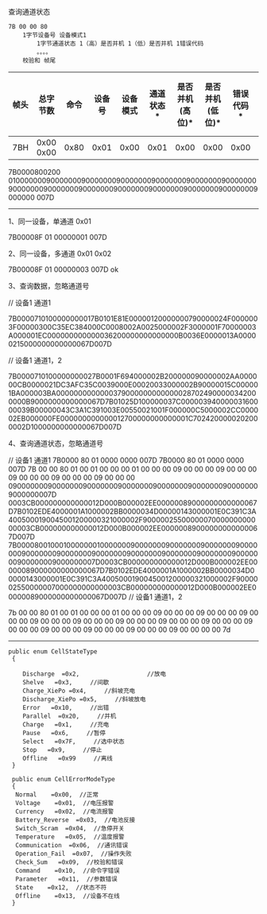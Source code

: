 
查询通道状态

    7B 00 00 80 
        1字节设备号 设备模式1   
            1字节通道状态 1（高）是否并机 1（低）是否并机 1错误代码
            。。。。
        校验和 帧尾
        

 帧头 |  总字节数  | 命令 | 设备号 |  设备模式 | 通道状态* | 是否并机(高位)* | 是否并机(低位)* | 错误代码* | 重复*标记为|校验和 |帧尾 
 ----|-----------|------|-------|----------|----------|---------------|---------------|----------|:---------:|------|----
 7BH | 0x00 0x00 | 0x80 | 0x01  |    0x00  |   0x01   |   0x00        |      0x00     |    0x00  |     ***   | 0x00 |7D 
 
 
 7B0000800200 010000000900000009000000090000000900000009000000090000000900000009000000090000000900000009000000090000000900000009000000 007D
       
-----------------
1、同一设备，单通道 0x01

7B00008F 01  00000001  007D

2、同一设备，多通道 0x01 0x02

7B00008F 01 00000003  007D ok


3、查询数据，忽略通道号

// 设备1 通道1

7B0000710100000000017B0101E81E00000120000000790000024F0000003F00000300C35EC384000C0008002A0025000002F3000001F70000003A000001EC000000000000036200000000000000B0036E0000013A00000215000000000000067D007D

// 设备1 通道1，2

7B0000710100000000027B0001F694000002B200000090000002AA000000CB0000021DC3AFC35C0039000E00020033000002B90000015C000001BA000003BA00000000000003790000000000000287024900000342000000B9000000000000067D7B01025D100000037C00000394000003160000039B00000043C3A1C391003E00550021001F000000C5000002CC000002EB000000FE000000000000012700000000000001C7024200000202000002D1000000000000067D007D

4、查询通道状态，忽略通道号


// 设备1 通道1
7B0000 80 01 0000 0000 007D
7B0000 80 01 0000 0000 007D
7B 00 00 80 
01 00 01 00 00 00 01 
00 00 00 09 00 00 00 09 00 00 00 
09 00 00 00 09 00 00 00 09 00 00
00 0900000009000000090000000900000009000000090000000900000009000000007D
    0003CB000000000000012D000B000002EE00000089000000000000067D7B0102EDE4000001A1000002BB0000034D00000143000001E0C391C3A4005000190045001200000321000002F9000002550000007000000000000003CB000000000000012D000B000002EE00000089000000000000067D007D
7B0000800100010000000100000009000000090000000900000009000000090000000900000009000000090000000900000009000000090000000900000009000000007D0003CB000000000000012D000B000002EE00000089000000000000067D7B0102EDE4000001A1000002BB0000034D00000143000001E0C391C3A4005000190045001200000321000002F9000002550000007000000000000003CB000000000000012D000B000002EE00000089000000000000067D007D
// 设备1 通道1，2


7b 00 00 80 
01 00 01 00 00 00 01 
00 00 00 09 00 00 00 09 00 00 00
09 00 00 00 09 00 00 00 09 00 00 00 09 00 00 00
09 00 00 00 09 00 00 00 09 00 00 00 09 00 00 00
    09 00 00 00 09 00 00 00 09 00 00 00 00 7d

------

```
public enum CellStateType
 {
  
    Discharge  =0x2,                   //放电
    Shelve   =0x3,     //间歇
    Charge_XiePo =0x4,     //斜坡充电
    Discharge_XiePo =0x5,     //斜坡放电
    Error   =0x10,     //出错
    Parallel  =0x20,     //并机   
    Charge   =0x1,     //充电
    Pause   =0x6,     //暂停
    Select   =0x7F,     //选中状态
    Stop   =0x9,     //停止
    Offline   =0x99     //离线
 }

 public enum CellErrorModeType
 {
  Normal    =0x00,  //正常
  Voltage    =0x01,  //电压报警
  Currency   =0x02,  //电流报警
  Battery_Reverse  =0x03,  //电池反接
  Switch_Scram  =0x04,  //急停开关
  Temperature   =0x05,  //温度报警
  Communication  =0x06,  //通讯错误
  Operation_Fail  =0x07,  //操作失败
  Check_Sum   =0x09,  //校验和错误
  Command    =0x10,  //命令字错误
  Parameter   =0x11,  //参数错误
  State    =0x12,  //状态不符
  Offline    =0x13,  //设备不在线
 }
 ```
